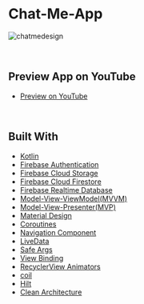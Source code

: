 # Chat-Me-App

![chatmedesign](https://user-images.githubusercontent.com/91541580/219614313-d4564858-dde2-46f9-9244-a742709eb5c0.jpg)

<br>


## Preview App on YouTube

* [Preview on YouTube]()


<br>


## Built With

* [Kotlin](https://kotlinlang.org)
* [Firebase Authentication](https://firebase.google.com/docs/auth?authuser=0)
* [Firebase Cloud Storage](https://firebase.google.com/docs/storage?authuser=0&hl=en)
* [Firebase Cloud Firestore](https://firebase.google.com/docs/firestore?authuser=0)
* [Firebase Realtime Database](https://firebase.google.com/docs/database?authuser=0)
* [Model-View-ViewModel(MVVM)](https://developer.android.com/topic/libraries/architecture/viewmodel)
* [Model-View-Presenter(MVP)](https://www.geeksforgeeks.org/mvp-model-view-presenter-architecture-pattern-in-android-with-example/)
* [Material Design](https://m2.material.io/develop/android)
* [Coroutines](https://developer.android.com/kotlin/coroutines)
* [Navigation Component](https://developer.android.com/guide/navigation/navigation-getting-started)
* [LiveData](https://developer.android.com/topic/libraries/architecture/livedata)
* [Safe Args](https://www.kodeco.com/19327407-using-safe-args-with-the-android-navigation-component)
* [View Binding](https://developer.android.com/topic/libraries/view-binding)
* [RecyclerView Animators](https://github.com/wasabeef/recyclerview-animators)
* [coil](https://coil-kt.github.io/coil/)
* [Hilt](https://developer.android.com/training/dependency-injection/hilt-android)
* [Clean Architecture](https://www.raywenderlich.com/3595916-clean-architecture-tutorial-for-android-getting-started)

<br>
